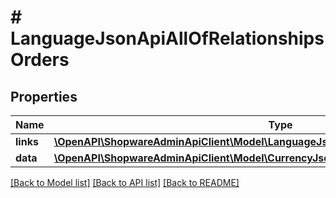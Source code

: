 # # LanguageJsonApiAllOfRelationshipsOrders

## Properties

Name | Type | Description | Notes
------------ | ------------- | ------------- | -------------
**links** | [**\OpenAPI\ShopwareAdminApiClient\Model\LanguageJsonApiAllOfRelationshipsOrdersLinks**](LanguageJsonApiAllOfRelationshipsOrdersLinks.md) |  | [optional]
**data** | [**\OpenAPI\ShopwareAdminApiClient\Model\CurrencyJsonApiAllOfRelationshipsOrdersData[]**](CurrencyJsonApiAllOfRelationshipsOrdersData.md) |  | [optional]

[[Back to Model list]](../../README.md#models) [[Back to API list]](../../README.md#endpoints) [[Back to README]](../../README.md)
